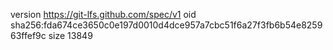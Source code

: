 version https://git-lfs.github.com/spec/v1
oid sha256:fda674ce3650c0e197d0010d4dce957a7cbc51f6a27f3fb6b54e825963ffef9c
size 13849
